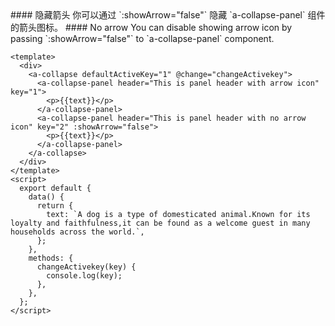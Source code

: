 <cn>
#### 隐藏箭头
你可以通过 `:showArrow="false"` 隐藏 `a-collapse-panel` 组件的箭头图标。
</cn>

<us>
#### No arrow
You can disable showing arrow icon by passing `:showArrow="false"` to `a-collapse-panel` component.
</us>

```tpl
<template>
  <div>
    <a-collapse defaultActiveKey="1" @change="changeActivekey">
      <a-collapse-panel header="This is panel header with arrow icon" key="1">
        <p>{{text}}</p>
      </a-collapse-panel>
      <a-collapse-panel header="This is panel header with no arrow icon" key="2" :showArrow="false">
        <p>{{text}}</p>
      </a-collapse-panel>
    </a-collapse>
  </div>
</template>
<script>
  export default {
    data() {
      return {
        text: `A dog is a type of domesticated animal.Known for its loyalty and faithfulness,it can be found as a welcome guest in many households across the world.`,
      };
    },
    methods: {
      changeActivekey(key) {
        console.log(key);
      },
    },
  };
</script>
```
